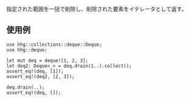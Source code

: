 指定された範囲を一括で削除し、削除された要素をイテレータとして返す。

## 使用例

```
use hhg::collections::deque::Deque;
use hhg::deque;

let mut deq = deque![1, 2, 3];
let deq2: Deque<_> = deq.drain(1..).collect();
assert_eq!(deq, [1]);
assert_eq!(deq2, [2, 3]);

deq.drain(..);
assert_eq!(deq, []);
```
